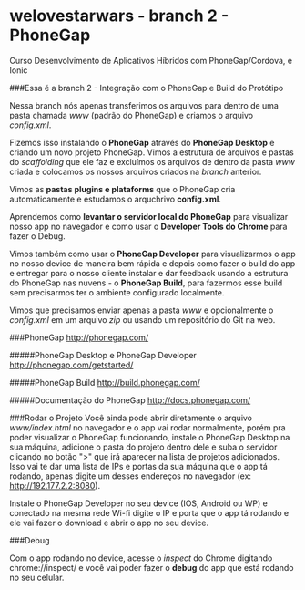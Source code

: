 # welovestarwars - branch 2 - PhoneGap
Curso Desenvolvimento de Aplicativos Híbridos com PhoneGap/Cordova, e Ionic

###Essa é a branch 2 - Integração com o PhoneGap e Build do Protótipo

Nessa branch nós apenas transferimos os arquivos para dentro de uma pasta chamada _www_ (padrão do PhoneGap) e criamos o arquivo _config.xml_.

Fizemos isso instalando o **PhoneGap** através do **PhoneGap Desktop** e criando um novo projeto PhoneGap. Vimos a estrutura de arquivos e pastas do _scaffolding_ que ele faz e excluímos os arquivos de dentro da pasta _www_ criada e colocamos os nossos arquivos criados na _branch_ anterior.

Vimos as **pastas plugins e plataforms** que o PhoneGap cria automaticamente e estudamos o arquchrivo **config.xml**.

Aprendemos como **levantar o servidor local do PhoneGap** para visualizar nosso app no navegador e como usar o **Developer Tools do Chrome** para fazer o Debug.

Vimos também como usar o **PhoneGap Developer** para visualizarmos o app no nosso device de maneira bem rápida e depois como fazer o build do app e entregar para o nosso cliente instalar e dar feedback usando a estrutura do PhoneGap nas nuvens - o **PhoneGap Build**, para fazermos esse build sem precisarmos ter o ambiente configurado localmente.

Vimos que precisamos enviar apenas a pasta _www_ e opcionalmente o _config.xml_ em um arquivo _zip_ ou usando um repositório do Git na web.

###PhoneGap
http://phonegap.com/

#####PhoneGap Desktop e PhoneGap Developer
http://phonegap.com/getstarted/

#####PhoneGap Build
http://build.phonegap.com/

#####Documentação do PhoneGap
http://docs.phonegap.com/

###Rodar o Projeto
Você ainda pode abrir diretamente o arquivo _www/index.html_ no navegador e o app vai rodar normalmente, porém pra poder visualizar o PhoneGap funcionando, instale o PhoneGap Desktop na sua máquina, adicione o pasta do projeto dentro dele e suba o servidor clicando no botão ">" que irá aparecer na lista de projetos adicionados. Isso vai te dar uma lista de IPs e portas da sua máquina que o app tá rodando, apenas digite um desses endereços no navegador (ex: http://192.177.2.2:8080).

Instale o PhoneGap Developer no seu device (IOS, Android ou WP) e conectado na mesma rede Wi-fi digite o IP e porta que o app tá rodando e ele vai fazer o download e abrir o app no seu device.

###Debug

Com o app rodando no device, acesse o _inspect_ do Chrome digitando chrome://inspect/ e você vai poder fazer o **debug** do app que está rodando no seu celular.

